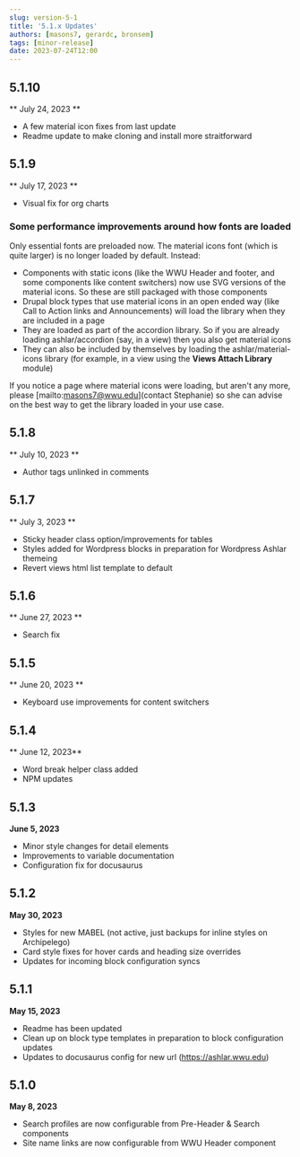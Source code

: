 ```yaml
---
slug: version-5-1
title: '5.1.x Updates'
authors: [masons7, gerardc, bronsem]
tags: [minor-release]
date: 2023-07-24T12:00
---
```

## 5.1.10
** July 24, 2023 **
* A few material icon fixes from last update
* Readme update to make cloning and install more straitforward

## 5.1.9
** July 17, 2023 **
* Visual fix for org charts

### Some performance improvements around how fonts are loaded
Only essential fonts are preloaded now. The material icons font (which is quite larger) is no longer loaded by default. Instead:

* Components with static icons (like the WWU Header and footer, and some components like content switchers) now use SVG versions of the material icons. So these are still packaged with those components
* Drupal block types that use material icons in an open ended way (like Call to Action links and Announcements) will load the library when they are included in a page
* They are loaded as part of the accordion library. So if you are already loading ashlar/accordion (say, in a view) then you also get material icons
* They can also be included by themselves by loading the ashlar/material-icons library (for example, in a view using the **Views Attach Library** module)

If you notice a page where material icons were loading, but aren't any more, please [mailto:masons7@wwu.edu](contact Stephanie) so she can advise on the best way to get the library loaded in your use case.

## 5.1.8
** July 10, 2023 **
* Author tags unlinked in comments

## 5.1.7
** July 3, 2023 **
* Sticky header class option/improvements for tables
* Styles added for Wordpress blocks in preparation for Wordpress Ashlar themeing
* Revert views html list template to default 

## 5.1.6 
** June 27, 2023 **
* Search fix

## 5.1.5
** June 20, 2023 **
* Keyboard use improvements for content switchers

## 5.1.4
** June 12, 2023**
* Word break helper class added
* NPM updates

## 5.1.3
**June 5, 2023**
* Minor style changes for detail elements
* Improvements to variable documentation
* Configuration fix for docusaurus

## 5.1.2
**May 30, 2023**
* Styles for new MABEL (not active, just backups for inline styles on Archipelego)
* Card style fixes for hover cards and heading size overrides
* Updates for incoming block configuration syncs

## 5.1.1
**May 15, 2023**

* Readme has been updated
* Clean up on block type templates in preparation to block configuration updates
* Updates to docusaurus config for new url (https://ashlar.wwu.edu)

## 5.1.0
**May 8, 2023**

* Search profiles are now configurable from Pre-Header & Search components
* Site name links are now configurable from WWU Header component

